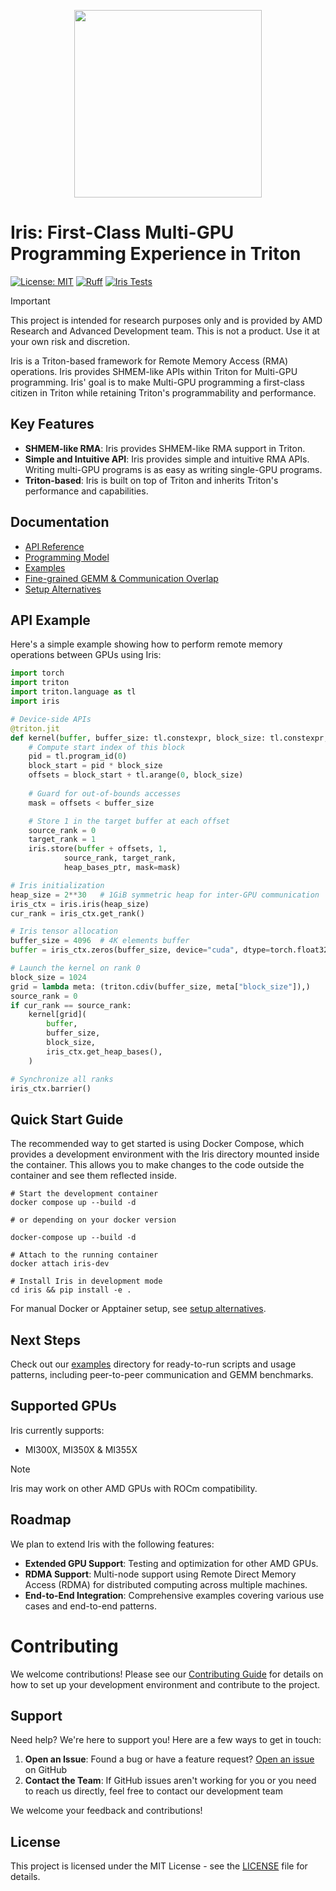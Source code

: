 <!--
SPDX-License-Identifier: MIT
Copyright (c) 2025 Advanced Micro Devices, Inc. All rights reserved.
-->

<p align="center">
  <img src="images/logo.png" width="300px" />
</p>

# Iris: First-Class Multi-GPU Programming Experience in Triton

[![License: MIT](https://img.shields.io/badge/License-MIT-yellow.svg)](https://opensource.org/licenses/MIT) [![Ruff](https://img.shields.io/endpoint?url=https://raw.githubusercontent.com/astral-sh/ruff/main/assets/badge/v2.json)](https://github.com/ROCm/iris/blob/main/.github/workflows/lint.yml) [![Iris Tests](https://github.com/ROCm/iris/actions/workflows/iris-tests-apptainer.yml/badge.svg)](https://github.com/ROCm/iris/actions/workflows/iris-tests-apptainer.yml)

> [!IMPORTANT]  
> This project is intended for research purposes only and is provided by AMD Research and Advanced Development team.  This is not a product. Use it at your own risk and discretion.

Iris is a Triton-based framework for Remote Memory Access (RMA) operations. Iris provides SHMEM-like APIs within Triton for Multi-GPU programming. Iris' goal is to make Multi-GPU programming a first-class citizen in Triton while retaining Triton's programmability and performance.

## Key Features

- **SHMEM-like RMA**: Iris provides SHMEM-like RMA support in Triton.
- **Simple and Intuitive API**: Iris provides simple and intuitive RMA APIs. Writing multi-GPU programs is as easy as writing single-GPU programs.
- **Triton-based**: Iris is built on top of Triton and inherits Triton's performance and capabilities.

## Documentation

- [API Reference](https://rocm.github.io/iris/reference/api-reference.html)
- [Programming Model](https://rocm.github.io/iris/conceptual/programming-model.html)
- [Examples](https://rocm.github.io/iris/reference/examples.html)
- [Fine-grained GEMM & Communication Overlap](https://rocm.github.io/iris/conceptual/finegrained-overlap.html)
- [Setup Alternatives](https://rocm.github.io/iris/getting-started/installation.html)

## API Example

Here's a simple example showing how to perform remote memory operations between GPUs using Iris:

```python
import torch
import triton
import triton.language as tl
import iris

# Device-side APIs
@triton.jit
def kernel(buffer, buffer_size: tl.constexpr, block_size: tl.constexpr, heap_bases_ptr):
    # Compute start index of this block
    pid = tl.program_id(0)
    block_start = pid * block_size
    offsets = block_start + tl.arange(0, block_size)
    
    # Guard for out-of-bounds accesses
    mask = offsets < buffer_size

    # Store 1 in the target buffer at each offset
    source_rank = 0
    target_rank = 1
    iris.store(buffer + offsets, 1,
            source_rank, target_rank,
            heap_bases_ptr, mask=mask)

# Iris initialization
heap_size = 2**30   # 1GiB symmetric heap for inter-GPU communication
iris_ctx = iris.iris(heap_size)
cur_rank = iris_ctx.get_rank()

# Iris tensor allocation
buffer_size = 4096  # 4K elements buffer
buffer = iris_ctx.zeros(buffer_size, device="cuda", dtype=torch.float32)

# Launch the kernel on rank 0
block_size = 1024
grid = lambda meta: (triton.cdiv(buffer_size, meta["block_size"]),)
source_rank = 0
if cur_rank == source_rank:
    kernel[grid](
        buffer,
        buffer_size,
        block_size,
        iris_ctx.get_heap_bases(),
    )

# Synchronize all ranks
iris_ctx.barrier()
```

## Quick Start Guide

The recommended way to get started is using Docker Compose, which provides a development environment with the Iris directory mounted inside the container. This allows you to make changes to the code outside the container and see them reflected inside.

```shell
# Start the development container
docker compose up --build -d

# or depending on your docker version

docker-compose up --build -d 

# Attach to the running container
docker attach iris-dev

# Install Iris in development mode
cd iris && pip install -e .
```

For manual Docker or Apptainer setup, see [setup alternatives](https://rocm.github.io/iris/getting-started/installation.html).

## Next Steps

Check out our [examples](examples/) directory for ready-to-run scripts and usage patterns, including peer-to-peer communication and GEMM benchmarks. 

## Supported GPUs

Iris currently supports:

- MI300X, MI350X & MI355X

> [!NOTE]
> Iris may work on other AMD GPUs with ROCm compatibility.

## Roadmap

We plan to extend Iris with the following features:

- **Extended GPU Support**: Testing and optimization for other AMD GPUs.
- **RDMA Support**: Multi-node support using Remote Direct Memory Access (RDMA) for distributed computing across multiple machines.
- **End-to-End Integration**: Comprehensive examples covering various use cases and end-to-end patterns.

# Contributing

We welcome contributions! Please see our [Contributing Guide](docs/CONTRIBUTING.md) for details on how to set up your development environment and contribute to the project.

## Support

Need help? We're here to support you! Here are a few ways to get in touch:

1. **Open an Issue**: Found a bug or have a feature request? [Open an issue](https://github.com/ROCm/iris/issues/new/choose) on GitHub
2. **Contact the Team**: If GitHub issues aren't working for you or you need to reach us directly, feel free to contact our development team

We welcome your feedback and contributions!

## License

This project is licensed under the MIT License - see the [LICENSE](LICENSE) file for details.
